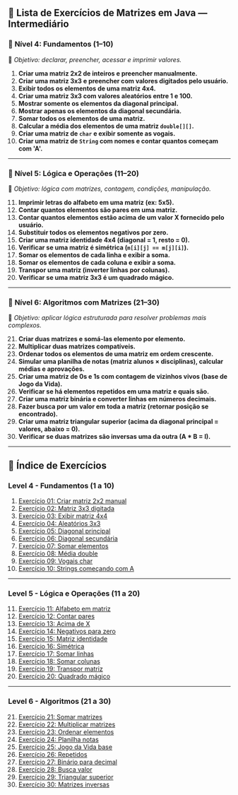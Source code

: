 ## 📒 Lista de Exercícios de Matrizes em Java — **Intermediário**

### 📘 **Nível 4: Fundamentos (1–10)**
🔹 *Objetivo: declarar, preencher, acessar e imprimir valores.*

1. **Criar uma matriz 2x2 de inteiros e preencher manualmente.**
2. **Criar uma matriz 3x3 e preencher com valores digitados pelo usuário.**
3. **Exibir todos os elementos de uma matriz 4x4.**
4. **Criar uma matriz 3x3 com valores aleatórios entre 1 e 100.**
5. **Mostrar somente os elementos da diagonal principal.**
6. **Mostrar apenas os elementos da diagonal secundária.**
7. **Somar todos os elementos de uma matriz.**
8. **Calcular a média dos elementos de uma matriz `double[][]`.**
9. **Criar uma matriz de `char` e exibir somente as vogais.**
10. **Criar uma matriz de `String` com nomes e contar quantos começam com 'A'.**

---

### 📗 **Nível 5: Lógica e Operações (11–20)**
🔹 *Objetivo: lógica com matrizes, contagem, condições, manipulação.*

11. **Imprimir letras do alfabeto em uma matriz (ex: 5x5).**
12. **Contar quantos elementos são pares em uma matriz.**
13. **Contar quantos elementos estão acima de um valor X fornecido pelo usuário.**
14. **Substituir todos os elementos negativos por zero.**
15. **Criar uma matriz identidade 4x4 (diagonal = 1, resto = 0).**
16. **Verificar se uma matriz é simétrica (`m[i][j] == m[j][i]`).**
17. **Somar os elementos de cada linha e exibir a soma.**
18. **Somar os elementos de cada coluna e exibir a soma.**
19. **Transpor uma matriz (inverter linhas por colunas).**
20. **Verificar se uma matriz 3x3 é um quadrado mágico.**

---

### 📙 **Nível 6: Algoritmos com Matrizes (21–30)**
🔹 *Objetivo: aplicar lógica estruturada para resolver problemas mais complexos.*

21. **Criar duas matrizes e somá-las elemento por elemento.**
22. **Multiplicar duas matrizes compatíveis.**
23. **Ordenar todos os elementos de uma matriz em ordem crescente.**
24. **Simular uma planilha de notas (matriz alunos × disciplinas), calcular médias e aprovações.**
25. **Criar uma matriz de 0s e 1s com contagem de vizinhos vivos (base de Jogo da Vida).**
26. **Verificar se há elementos repetidos em uma matriz e quais são.**
27. **Criar uma matriz binária e converter linhas em números decimais.**
28. **Fazer busca por um valor em toda a matriz (retornar posição se encontrado).**
29. **Criar uma matriz triangular superior (acima da diagonal principal = valores, abaixo = 0).**
30. **Verificar se duas matrizes são inversas uma da outra (A * B = I).**

---

## 🧭 Índice de Exercícios

### Level 4 - Fundamentos (1 a 10)

1. [Exercício 01: Criar matriz 2x2 manual](./src/Nivel_4/Exercicio01.java)
2. [Exercício 02: Matriz 3x3 digitada](./src/Nivel_4/Exercicio02.java)
3. [Exercício 03: Exibir matriz 4x4](./src/Nivel_4/Exercicio03.java)
4. [Exercício 04: Aleatórios 3x3](./src/Nivel_4/Exercicio04.java)
5. [Exercício 05: Diagonal principal](./src/Nivel_4/Exercicio05.java)
6. [Exercício 06: Diagonal secundária](./src/Nivel_4/Exercicio06.java)
7. [Exercício 07: Somar elementos](./src/Nivel_4/Exercicio07.java)
8. [Exercício 08: Média double](./src/Nivel_4/Exercicio08.java)
9. [Exercício 09: Vogais char](./src/Nivel_4/Exercicio09.java)
10. [Exercício 10: Strings começando com A](./src/Nivel_4/Exercicio10.java)

---

### Level 5 - Lógica e Operações (11 a 20)

11. [Exercício 11: Alfabeto em matriz](./src/Nivel_5/Exercicio11.java)
12. [Exercício 12: Contar pares](./src/Nivel_5/Exercicio12.java)
13. [Exercício 13: Acima de X](./src/Nivel_5/Exercicio13.java)
14. [Exercício 14: Negativos para zero](./src/Nivel_5/Exercicio14.java)
15. [Exercício 15: Matriz identidade](./src/Nivel_5/Exercicio15.java)
16. [Exercício 16: Simétrica](./src/Nivel_5/Exercicio16.java)
17. [Exercício 17: Somar linhas](./src/Nivel_5/Exercicio17.java)
18. [Exercício 18: Somar colunas](./src/Nivel_5/Exercicio18.java)
19. [Exercício 19: Transpor matriz](./src/Nivel_5/Exercicio19.java)
20. [Exercício 20: Quadrado mágico](./src/Nivel_5/Exercicio20.java)

---

### Level 6 - Algoritmos (21 a 30)

21. [Exercício 21: Somar matrizes](./src/Nivel_6/Exercicio21.java)
22. [Exercício 22: Multiplicar matrizes](./src/Nivel_6/Exercicio22.java)
23. [Exercício 23: Ordenar elementos](./src/Nivel_6/Exercicio23.java)
24. [Exercício 24: Planilha notas](./src/Nivel_6/Exercicio24.java)
25. [Exercício 25: Jogo da Vida base](./src/Nivel_6/Exercicio25.java)
26. [Exercício 26: Repetidos](./src/Nivel_6/Exercicio26.java)
27. [Exercício 27: Binário para decimal](./src/Nivel_6/Exercicio27.java)
28. [Exercício 28: Busca valor](./src/Nivel_6/Exercicio28.java)
29. [Exercício 29: Triangular superior](./src/Nivel_6/Exercicio29.java)
30. [Exercício 30: Matrizes inversas](./src/Nivel_6/Exercicio30.java)
